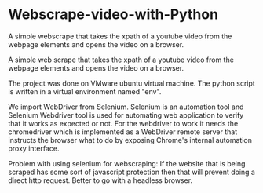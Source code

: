 # Webscrape-video-with-Python

A simple webscrape that takes the xpath of a youtube video from the webpage elements and opens the video on a browser. 

A simple web scrape that takes the xpath of a youtube video from the webpage elements and opens the video on a browser. 

The project was done on VMware ubuntu virtual machine. The python script is written in a virtual environment named "env". 

We import WebDriver from Selenium. Selenium is an automation tool and Selenium Webdriver tool is used for automating web application to verify that it works as expected or not. For the webdriver to work it needs the chromedriver which is implemented as a WebDriver remote server that instructs the browser what to do by exposing Chrome's internal automation proxy interface. 

 

Problem with using selenium for webscraping: If the website that is being scraped has some sort of javascript protection then that will prevent doing a direct http request. Better to go with a headless browser.
